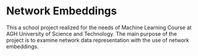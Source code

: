 # Network Embeddings

This a school project realized for the needs of Machine Learning Course at AGH University of Science and Technology. The main purpose of the project is to examine network data representation with the use of network embeddings.
